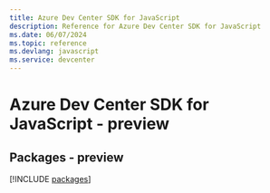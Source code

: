 ```yaml
---
title: Azure Dev Center SDK for JavaScript
description: Reference for Azure Dev Center SDK for JavaScript
ms.date: 06/07/2024
ms.topic: reference
ms.devlang: javascript
ms.service: devcenter
---
```

# Azure Dev Center SDK for JavaScript - preview
## Packages - preview
[!INCLUDE [packages](dev-center-index.md)]